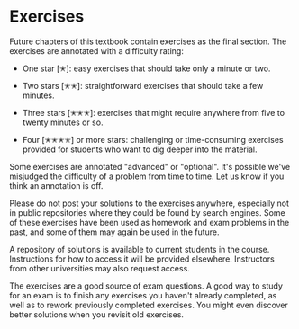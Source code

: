 # Exercises

Future chapters of this textbook contain exercises as the final section.
The exercises are annotated with a difficulty rating:

* One star [&#10029;]:  easy exercises that should take only a minute or two.

* Two stars [&#10029;&#10029;]:  straightforward exercises that should take a
  few minutes.  
  
* Three stars [&#10029;&#10029;&#10029;]:  exercises that might require
  anywhere from five to twenty minutes or so.  

* Four [&#10029;&#10029;&#10029;&#10029;] or more stars:  challenging or
  time-consuming exercises provided for students who want to dig deeper into the
  material.

Some exercises are annotated "advanced" or "optional".
It's possible we've misjudged the difficulty of a problem from time to time.
Let us know if you think an annotation is off.

Please do not post your solutions to the exercises anywhere,
especially not in public repositories where they could be found by
search engines. Some of these exercises have been used as homework and
exam problems in the past, and some of them may again be used in the
future.

A repository of solutions is available to current students in the course.
Instructions for how to access it will be provided elsewhere.  Instructors
from other universities may also request access.

The exercises are a good source of exam questions.
A good way to study for an exam is to finish any
exercises you haven't already completed, as well as to rework previously
completed exercises.  You might even discover better solutions when you
revisit old exercises.

